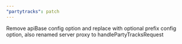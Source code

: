 ```yaml
---
"partytracks": patch
---
```


Remove apiBase config option and replace with optional prefix config option, also renamed server proxy to handlePartyTracksRequest
